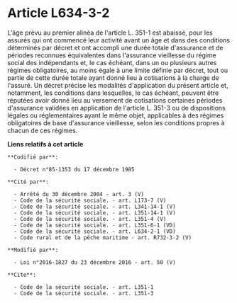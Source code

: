# Article L634-3-2

L'âge prévu au premier alinéa de l'article L. 351-1 est abaissé, pour les assurés qui ont commencé leur activité avant un âge
et dans des conditions déterminés par décret et ont accompli une durée totale d'assurance et de périodes reconnues
équivalentes dans                l'assurance vieillesse du régime social des indépendants et, le cas échéant, dans un ou
plusieurs autres régimes obligatoires, au moins égale à une limite définie par décret, tout ou partie de cette durée totale
ayant donné lieu à cotisations à la charge de l'assuré. Un décret précise les modalités d'application du présent article et,
notamment, les conditions dans lesquelles, le cas échéant, peuvent être réputées avoir donné lieu au versement de cotisations
certaines périodes d'assurance validées en application de l'article L. 351-3 ou de dispositions légales ou réglementaires
ayant le même objet, applicables à des régimes obligatoires de base d'assurance vieillesse, selon les conditions propres à
chacun de ces régimes.

**Liens relatifs à cet article**

	**Codifié par**:

	  - Décret n°85-1353 du 17 décembre 1985

	**Cité par**:

	  - Arrêté du 30 décembre 2004 - art. 3 (V)
	  - Code de la sécurité sociale. - art. L173-7 (V)
	  - Code de la sécurité sociale. - art. L341-14-1 (V)
	  - Code de la sécurité sociale. - art. L351-14-1 (V)
	  - Code de la sécurité sociale. - art. L351-4 (V)
	  - Code de la sécurité sociale. - art. L351-6-1 (VD)
	  - Code de la sécurité sociale. - art. L634-2-1 (VD)
	  - Code rural et de la pêche maritime - art. R732-3-2 (V)

	**Modifié par**:

	  - Loi n°2016-1827 du 23 décembre 2016 - art. 50 (V)

	**Cite**:

	  - Code de la sécurité sociale. - art. L351-1
	  - Code de la sécurité sociale. - art. L351-3
